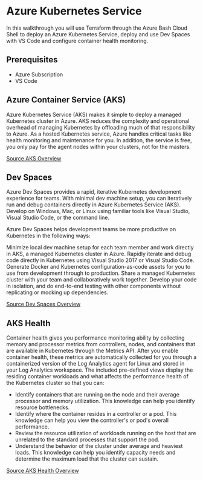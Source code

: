 # Azure Kubernetes Service 
In this walkthrough you will use Terraform through the Azure Bash Cloud Shell to deploy an Azure Kubernetes Service, deploy and use Dev Spaces with VS Code and configure container health monitoring.

## Prerequisites
* Azure Subscription
* VS Code

## Azure Container Service (AKS)
Azure Kubernetes Service (AKS) makes it simple to deploy a managed Kubernetes cluster in Azure. AKS reduces the complexity and operational overhead of managing Kubernetes by offloading much of that responsibility to Azure. As a hosted Kubernetes service, Azure handles critical tasks like health monitoring and maintenance for you. In addition, the service is free, you only pay for the agent nodes within your clusters, not for the masters.

[Source AKS Overview](https://docs.microsoft.com/en-gb/azure/aks/intro-kubernetes)

## Dev Spaces
Azure Dev Spaces provides a rapid, iterative Kubernetes development experience for teams. With minimal dev machine setup, you can iteratively run and debug containers directly in Azure Kubernetes Service (AKS). Develop on Windows, Mac, or Linux using familiar tools like Visual Studio, Visual Studio Code, or the command line.

Azure Dev Spaces helps development teams be more productive on Kubernetes in the following ways:

Minimize local dev machine setup for each team member and work directly in AKS, a managed Kubernetes cluster in Azure.
Rapidly iterate and debug code directly in Kubernetes using Visual Studio 2017 or Visual Studio Code.
Generate Docker and Kubernetes configuration-as-code assets for you to use from development through to production.
Share a managed Kubernetes cluster with your team and collaboratively work together. Develop your code in isolation, and do end-to-end testing with other components without replicating or mocking up dependencies.

[Source Dev Spaces Overview](https://docs.microsoft.com/en-us/azure/dev-spaces/azure-dev-spaces)

## AKS Health
Container health gives you performance monitoring ability by collecting memory and processor metrics from controllers, nodes, and containers that are available in Kubernetes through the Metrics API. After you enable container health, these metrics are automatically collected for you through a containerized version of the Log Analytics agent for Linux and stored in your Log Analytics workspace. The included pre-defined views display the residing container workloads and what affects the performance health of the Kubernetes cluster so that you can:

* Identify containers that are running on the node and their average processor and memory utilization. This knowledge can help you identify resource bottlenecks.
* Identify where the container resides in a controller or a pod. This knowledge can help you view the controller's or pod's overall performance.
* Review the resource utilization of workloads running on the host that are unrelated to the standard processes that support the pod.
* Understand the behavior of the cluster under average and heaviest loads. This knowledge can help you identify capacity needs and determine the maximum load that the cluster can sustain.

[Source AKS Health Overview](https://docs.microsoft.com/en-us/azure/monitoring/monitoring-container-health)
